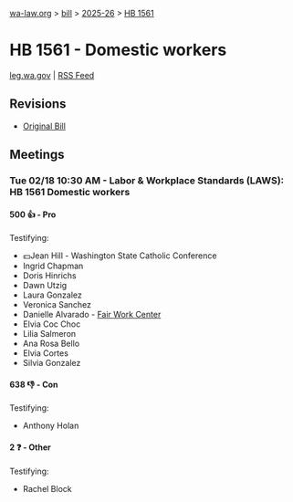 [wa-law.org](/) > [bill](/bill/) > [2025-26](/bill/2025-26/) > [HB 1561](/bill/2025-26/hb/1561/)

# HB 1561 - Domestic workers
[leg.wa.gov](https://app.leg.wa.gov/billsummary?BillNumber=1561&Year=2025&Initiative=false) | [RSS Feed](./rss.xml)

## Revisions
* [Original Bill](1/)

## Meetings
### Tue 02/18 10:30 AM - Labor & Workplace Standards (LAWS): HB 1561 Domestic workers
#### 500 👍 - Pro
Testifying:
* 💵Jean Hill - Washington State Catholic Conference
* Ingrid Chapman
* Doris Hinrichs
* Dawn Utzig
* Laura Gonzalez
* Veronica Sanchez
* Danielle Alvarado - [Fair Work Center](/org/fair_work_center/)
* Elvia Coc Choc
* Lilia Salmeron
* Ana Rosa Bello
* Elvia Cortes
* Silvia Gonzalez

#### 638 👎 - Con
Testifying:
* Anthony Holan

#### 2 ❓ - Other
Testifying:
* Rachel Block
